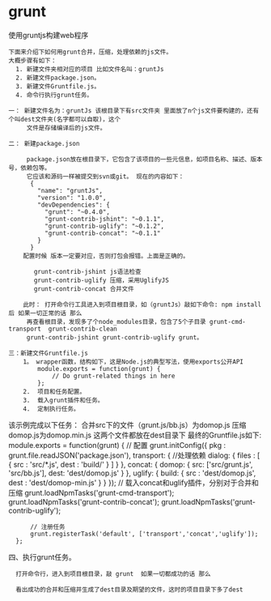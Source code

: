 grunt
=====

使用gruntjs构建web程序
  
    下面来介绍下如何用grunt合并，压缩，处理依赖的js文件。
    大概步骤有如下：
      1. 新建文件夹相对应的项目 比如文件名叫：gruntJs
      2. 新建文件package.json。
      3. 新建文件Gruntfile.js。
      4. 命令行执行grunt任务。
    
    一： 新建文件名为：gruntJs 该根目录下有src文件夹 里面放了n个js文件要构建的，还有个叫dest文件夹(名字都可以自取)，这个
         文件是存储编译后的js文件。
         
    二： 新建package.json 
         
         package.json放在根目录下，它包含了该项目的一些元信息，如项目名称、描述、版本号，依赖包等。
         它应该和源码一样被提交到svn或git。 现在的内容如下：
          {
            "name": "gruntJs",
            "version": "1.0.0",
            "devDependencies": {
              "grunt": "~0.4.0",
              "grunt-contrib-jshint": "~0.1.1",
              "grunt-contrib-uglify": "~0.1.2",
              "grunt-contrib-concat": "~0.1.1"  
            }
          }
        配置时候 版本一定要对应，否则打包会报错。上面是正确的。
           
           grunt-contrib-jshint js语法检查 
           grunt-contrib-uglify 压缩，采用UglifyJS
           grunt-contrib-concat 合并文件
           
        此时： 打开命令行工具进入到项目根目录，如（gruntJs）敲如下命令: npm install 后 如果一切正常的话 那么
         再查看根目录，发现多了个node_modules目录，包含了5个子目录 grunt-cmd-transport  grunt-contrib-clean
         grunt-contrib-jshint grunt-contrib-uglify grunt。
         
    三：新建文件Gruntfile.js 
        1。 wrapper函数，结构如下，这是Node.js的典型写法，使用exports公开API 
            module.exports = function(grunt) {
                // Do grunt-related things in here
            };
        2.  项目和任务配置。
        3.  载入grunt插件和任务。
        4.  定制执行任务。
     
  该示例完成以下任务：
    合并src下的文件（grunt.js/bb.js）为domop.js
    压缩domop.js为domop.min.js
    这两个文件都放在dest目录下
  最终的Gruntfile.js如下:
      module.exports = function(grunt) {
        // 配置
        grunt.initConfig({
            pkg : grunt.file.readJSON('package.json'),
          	transport: {  //处理依赖
                    dialog: {
                        files : [
                            {
                                src : 'src/*.js',
                                dest : 'build/'
                            }
                        ]
                    }
                },
              concat: {
                  domop: {
                      src: ['src/grunt.js', 'src/bb.js'],
                      dest: 'dest/domop.js'
                  }
              },
              uglify: {
                  build: {
                      src : 'dest/domop.js',
                      dest : 'dest/domop-min.js'
                  }
              }
          });
          // 载入concat和uglify插件，分别对于合并和压缩
      	  grunt.loadNpmTasks('grunt-cmd-transport');
          grunt.loadNpmTasks('grunt-contrib-concat');
          grunt.loadNpmTasks('grunt-contrib-uglify');
          
          // 注册任务
          grunt.registerTask('default', ['transport','concat','uglify']);
      }; 
  四、执行grunt任务。
      
      打开命令行，进入到项目根目录，敲 grunt  如果一切都成功的话 那么 
      
      看出成功的合并和压缩并生成了dest目录及期望的文件，这时的项目目录下多了dest

    
          
          
          

